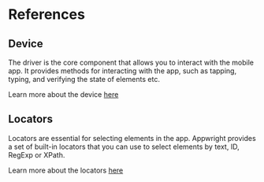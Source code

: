 # References 

## Device

The driver is the core component that allows you to interact with the mobile app. 
It provides methods for interacting with the app, such as tapping, typing, and verifying the state of elements etc.

Learn more about the device [here](https://empirical-run.github.io/appwright/classes/Device.html)

## Locators

Locators are essential for selecting elements in the app. Appwright provides a set of built-in locators that you can use to select elements by text, ID, RegExp or XPath.

Learn more about the locators [here](https://empirical-run.github.io/appwright/interfaces/AppwrightLocator.html)
